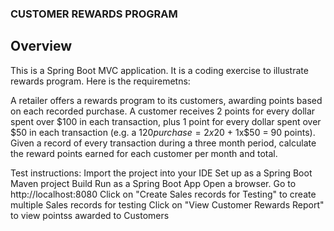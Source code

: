 ### CUSTOMER REWARDS PROGRAM 

## Overview
This is a Spring Boot MVC application.
It is a coding exercise to illustrate rewards program. Here is the requiremetns: 

A retailer offers a rewards program to its customers, awarding points based on each recorded purchase.
A customer receives 2 points for every dollar spent over $100 in each transaction, plus 1 point for every dollar spent over $50 in each transaction (e.g. a $120 purchase = 2x$20 + 1x$50 = 90 points).
Given a record of every transaction during a three month period, calculate the reward points earned for each customer per month and total.


Test instructions:
Import the project into your IDE
Set up as a Spring Boot Maven project
Build
Run as a Spring Boot App
Open a browser. Go to http://localhost:8080
Click on "Create Sales records for Testing" to create multiple Sales records for testing
Click on "View Customer Rewards Report" to view  pointss awarded to Customers
